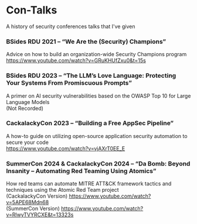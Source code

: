 # Con-Talks
A history of security conferences talks that I've given


### BSides RDU 2021 – “We Are the (Security) Champions”
Advice on how to build an organization-wide Security Champions program  
https://www.youtube.com/watch?v=GRuKHUfZxu0&t=15s



### BSides RDU 2023 – “The LLM’s Love Language: Protecting Your Systems From Promiscuous Prompts” 
A primer on AI security vulnerabilities based on the OWASP Top 10 for Large Language Models  
(Not Recorded)



### CackalackyCon 2023 – “Building a Free AppSec Pipeline” 
A how-to guide on utilizing open-source application security automation to secure your code  
https://www.youtube.com/watch?v=vjAXrT0EE_E



### SummerCon 2024 & CackalackyCon 2024 – “Da Bomb: Beyond Insanity – Automating Red Teaming Using Atomics”
How red teams can automate MITRE ATT&CK framework tactics and techniques using the Atomic Red Team project  
(CackalackyCon Version) https://www.youtube.com/watch?v=5APE68Mdn68  
(SummerCon Version) https://www.youtube.com/watch?v=RlwyTVYRCXE&t=13323s  
